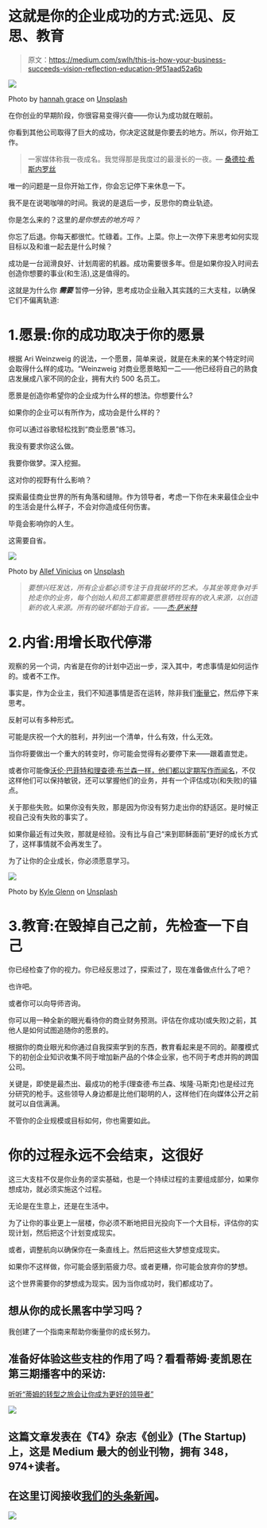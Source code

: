 # 这就是你的企业成功的方式:远见、反思、教育

> 原文：<https://medium.com/swlh/this-is-how-your-business-succeeds-vision-reflection-education-9f51aad52a6b>

![](img/bb1c30588389a4efe1078e1f6cdb3c72.png)

Photo by [hannah grace](https://unsplash.com/photos/-FRlERefnNg?utm_source=unsplash&utm_medium=referral&utm_content=creditCopyText) on [Unsplash](https://unsplash.com/search/photos/black-woman?utm_source=unsplash&utm_medium=referral&utm_content=creditCopyText)

在你创业的早期阶段，你很容易变得兴奋——你认为成功就在眼前。

你看到其他公司取得了巨大的成功，你决定这就是你要去的地方。所以，你开始工作。

> 一家媒体称我一夜成名。我觉得那是我度过的最漫长的一夜。— [桑德拉·希斯内罗丝](https://www.brainyquote.com/quotes/sandra_cisneros_589108)

唯一的问题是一旦你开始工作，你会忘记停下来休息一下。

我不是在说喝咖啡的时间。我说的是退后一步，反思你的商业轨迹。

你是怎么来的？这里的*是你想去的地方吗？*

你忘了后退。你每天都很忙。忙碌着。工作。上菜。你上一次停下来思考如何实现目标以及和谁一起去是什么时候？

成功是一台润滑良好、计划周密的机器。成功需要很多年。但是如果你投入时间去创造你想要的事业(和生活),这是值得的。

这就是为什么你 ***需要*** 暂停一分钟，思考成功企业融入其实践的三大支柱，以确保它们不偏离轨道:

# 1.愿景:你的成功取决于你的愿景

根据 Ari Weinzweig 的说法，一个愿景，简单来说，就是在未来的某个特定时间会取得什么样的成功。“Weinzweig 对商业愿景略知一二——他已经将自己的熟食店发展成八家不同的企业，拥有大约 500 名员工。

愿景是创造你希望你的企业成为什么样的想法。你想要什么?

如果你的企业可以有所作为，成功会是什么样的？

你可以通过谷歌轻松找到“商业愿景”练习。

我没有要求你这么做。

我要你做梦。深入挖掘。

这对你的视野有什么影响？

探索最佳商业世界的所有角落和缝隙。作为领导者，考虑一下你在未来最佳企业中的生活会是什么样子，不会对你造成任何伤害。

毕竟会影响你的人生。

这需要自省。

![](img/8f6c7d5eb92bb493b913e0177b8a6c4a.png)

Photo by [Allef Vinicius](https://unsplash.com/photos/w69DJlh4lMM?utm_source=unsplash&utm_medium=referral&utm_content=creditCopyText) on [Unsplash](https://unsplash.com/search/photos/allef?utm_source=unsplash&utm_medium=referral&utm_content=creditCopyText)

> *要想兴旺发达，所有企业都必须专注于自我破坏的艺术。与其坐等竞争对手抢走你的业务，每个创始人和员工都需要愿意牺牲现有的收入来源，以创造新的收入来源。所有的破坏都始于自省。——*[*杰·萨米特*](https://www.brainyquote.com/quotes/jay_samit_747565)

# 2.内省:用增长取代停滞

观察的另一个词，内省是在你的计划中迈出一步，深入其中，考虑事情是如何运作的。或者不工作。

事实是，作为企业主，我们不知道事情是否在运转，除非我们[衡量它](https://fostergrowth.tech/how-to-know-if-your-growth-hacking-is-working/)，然后停下来思考。

反射可以有多种形式。

可能是庆祝一个大的胜利，并列出一个清单，什么有效，什么无效。

当你将要做出一个重大的转变时，你可能会觉得有必要停下来——跟着直觉走。

或者你可能像[沃伦·巴菲特和理查德·布兰森一样，他们都以定期写作而闻名](https://www.entrepreneur.com/article/234712)，不仅这样他们可以保持敏锐，还可以掌握他们的业务，并有一个评估成功(和失败)的锚点。

关于那些失败。如果你没有失败，那是因为你没有努力走出你的舒适区。是时候正视自己没有失败的事实了。

如果你最近有过失败，那就是经验。没有比与自己“来到耶稣面前”更好的成长方式了，这样事情就不会再发生了。

为了让你的企业成长，你必须愿意学习。

![](img/c049188d8cc347eabf2abddca7f29a20.png)

Photo by [Kyle Glenn](https://unsplash.com/photos/gcw_WWu_uBQ?utm_source=unsplash&utm_medium=referral&utm_content=creditCopyText) on [Unsplash](https://unsplash.com/search/photos/education?utm_source=unsplash&utm_medium=referral&utm_content=creditCopyText)

# 3.教育:在毁掉自己之前，先检查一下自己

你已经检查了你的视力。你已经反思过了，探索过了，现在准备做点什么了吧？

也许吧。

或者你可以向导师咨询。

你可以用一种全新的眼光看待你的商业财务预测。评估在你成功(或失败)之前，其他人是如何试图追随你的愿景的。

根据你的商业眼光和你通过自我探索学到的东西，教育看起来是不同的。颠覆模式下的初创企业知识收集不同于增加新产品的个体企业家，也不同于考虑并购的跨国公司。

关键是，即使是最杰出、最成功的枪手(理查德·布兰森、埃隆·马斯克)也是经过充分研究的枪手。这些领导人身边都是比他们聪明的人，这样他们在向媒体公开之前就可以自信满满。

不管你的企业规模或目标如何，你也需要如此。

# 你的过程永远不会结束，这很好

这三大支柱不仅是你业务的坚实基础，也是一个持续过程的主要组成部分，如果你想成功，就必须实施这个过程。

无论是在生意上，还是在生活中。

为了让你的事业更上一层楼，你必须不断地把目光投向下一个大目标，评估你的实现计划，然后把这个计划变成现实。

或者，调整航向以确保你在一条直线上。然后把这些大梦想变成现实。

如果你不这样做，你可能会感到筋疲力尽。或者更糟，你可能会放弃你的梦想。

这个世界需要你的梦想成为现实。因为当你成功时，我们都成功了。

## 想从你的成长黑客中学习吗？

我创建了一个指南来帮助你衡量你的成长努力。

## 准备好体验这些支柱的作用了吗？看看蒂姆·麦凯恩在第三期播客中的采访:

[听听“蒂姆的转型之旅会让你成为更好的领导者”](https://itunes.apple.com/us/podcast/third-paddle-podcast-helping-businesses-get-unstuck/id1366929331?mt=2)

[![](img/308a8d84fb9b2fab43d66c117fcc4bb4.png)](https://medium.com/swlh)

## 这篇文章发表在《T4》杂志《创业》(The Startup)上，这是 Medium 最大的创业刊物，拥有 348，974+读者。

## 在这里订阅接收[我们的头条新闻](http://growthsupply.com/the-startup-newsletter/)。

[![](img/b0164736ea17a63403e660de5dedf91a.png)](https://medium.com/swlh)